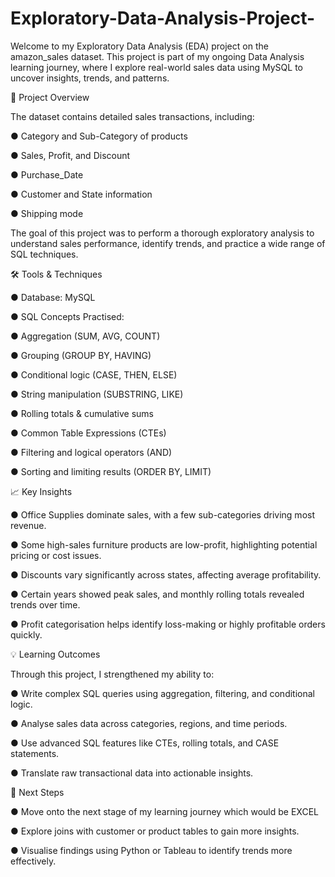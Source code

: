 # Exploratory-Data-Analysis-Project-
Welcome to my Exploratory Data Analysis (EDA) project on the amazon_sales dataset. This project is part of my ongoing Data Analysis learning journey, where I explore real-world sales data using MySQL to uncover insights, trends, and patterns.

📌 Project Overview

The dataset contains detailed sales transactions, including:

● Category and Sub-Category of products

● Sales, Profit, and Discount

● Purchase_Date

● Customer and State information

● Shipping mode

The goal of this project was to perform a thorough exploratory analysis to understand sales performance, identify trends, and practice a wide range of SQL techniques.

🛠 Tools & Techniques

● Database: MySQL

● SQL Concepts Practised:

● Aggregation (SUM, AVG, COUNT)

● Grouping (GROUP BY, HAVING)

● Conditional logic (CASE, THEN, ELSE)

● String manipulation (SUBSTRING, LIKE)

● Rolling totals & cumulative sums

● Common Table Expressions (CTEs)

● Filtering and logical operators (AND)

● Sorting and limiting results (ORDER BY, LIMIT)

📈 Key Insights

● Office Supplies dominate sales, with a few sub-categories driving most revenue.

● Some high-sales furniture products are low-profit, highlighting potential pricing or cost issues.

● Discounts vary significantly across states, affecting average profitability.

● Certain years showed peak sales, and monthly rolling totals revealed trends over time.

● Profit categorisation helps identify loss-making or highly profitable orders quickly.

💡 Learning Outcomes

Through this project, I strengthened my ability to:

  ● Write complex SQL queries using aggregation, filtering, and conditional logic.

  ● Analyse sales data across categories, regions, and time periods.

  ● Use advanced SQL features like CTEs, rolling totals, and CASE statements.

  ● Translate raw transactional data into actionable insights.

📂 Next Steps

● Move onto the next stage of my learning journey which would be EXCEL

● Explore joins with customer or product tables to gain more insights.

● Visualise findings using Python or Tableau to identify trends more effectively.
